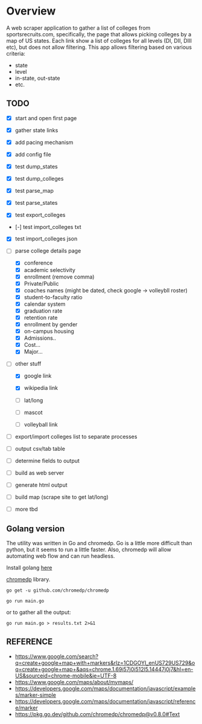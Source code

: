 

# Overview

A web scraper application to gather a list of colleges from sportsrecruits.com, specifically, the page that allows picking colleges by a map of US states. Each link show a list of colleges for all levels (DI, DII, DIII etc), but does not allow filtering.  This app allows filtering based on various criteria:

- state
- level
- in-state, out-state
- etc.


## TODO

- [x] start and open first page
- [x] gather state links
- [x] add pacing mechanism
- [x] add config file

- [x] test dump_states
- [x] test dump_colleges
- [x] test parse_map
- [x] test parse_states
- [x] test export_colleges
- [-] test import_colleges txt
- [x] test import_colleges json

- [ ] parse college details page
    - [x] conference
    - [x] academic selectivity
    - [x] enrollment (remove comma)
    - [x] Private/Public
    - [x] coaches names (might be dated, check google -> volleybll roster)
    - [x] student-to-faculty ratio
    - [x] calendar system
    - [x] graduation rate
    - [x] retention rate
    - [x] enrollment by gender
    - [x] on-campus housing
    - [x] Admissions..
    - [x] Cost...
    - [x] Major...
- [ ] other stuff
    - [x] google link
    - [x] wikipedia link
    - [ ] lat/long
    - [ ] mascot
    - [ ] volleyball link



- [ ] export/import colleges list to separate processes
- [ ] output csv/tab table
- [ ] determine fields to output

- [ ] build as web server
- [ ] generate html output
- [ ] build map (scrape site to get lat/long)
- [ ] more tbd



## Golang version

The utility was written in Go and chromedp.  Go is a little
more difficult than python, but it seems to run a little faster.  Also,
chromedp will allow automating web flow and can run headless.

Install golang [here](https://golang.org/doc/install)

[chromedp](https://github.com/chromedp/chromedp) library.

`go get -u github.com/chromedp/chromedp`

`go run main.go`

or to gather all the output:

`go run main.go > results.txt 2>&1`

## REFERENCE

- https://www.google.com/search?q=create+google+map+with+markers&rlz=1CDGOYI_enUS729US729&oq=create+google+map+&aqs=chrome.1.69i57j0i512l5.14447j0j7&hl=en-US&sourceid=chrome-mobile&ie=UTF-8
- https://www.google.com/maps/about/mymaps/
- https://developers.google.com/maps/documentation/javascript/examples/marker-simple
- https://developers.google.com/maps/documentation/javascript/reference/marker
- https://pkg.go.dev/github.com/chromedp/chromedp@v0.8.0#Text
